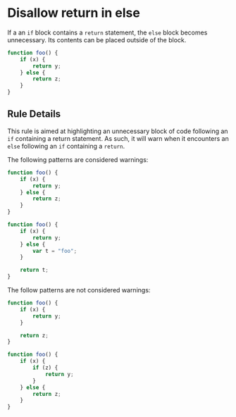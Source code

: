 # Disallow return in else

If a an `if` block contains a `return` statement, the `else` block becomes unnecessary. Its contents can be placed outside of the block.

```js
function foo() {
    if (x) {
        return y;
    } else {
        return z;
    }
}
```
## Rule Details

This rule is aimed at highlighting an unnecessary block of code following an `if` containing a return statement. As such, it will warn when it encounters an `else` following an `if` containing a `return`.

The following patterns are considered warnings:

```js
function foo() {
    if (x) {
        return y;
    } else {
        return z;
    }
}

function foo() {
    if (x) {
        return y;
    } else {
        var t = "foo";
    }

    return t;
}
```

The follow patterns are not considered warnings:

```js
function foo() {
    if (x) {
        return y;
    }

    return z;
}

function foo() {
    if (x) {
        if (z) {
            return y;
        }
    } else {
        return z;
    }
}
```
